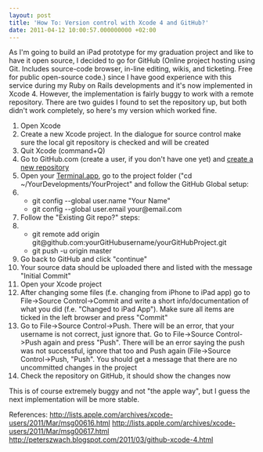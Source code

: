 ```yaml
---
layout: post
title: 'How To: Version control with Xcode 4 and GitHub?'
date: 2011-04-12 10:00:57.000000000 +02:00
---
```

As I'm going to build an iPad prototype for my graduation project and like to have it open source, I decided to go for GitHub (Online project hosting using Git. Includes source-code browser, in-line editing, wikis, and ticketing. Free for public open-source code.) since I have good experience with this service during my Ruby on Rails developments and it's now implemented in Xcode 4. However, the implementation is fairly buggy to work with a remote repository. There are two guides I found to set the repository up, but both didn't work completely, so here's my version which worked fine.

<ol>
	<li>Open Xcode</li>
	<li>Create a new Xcode project. In the dialogue for source control make sure the local git repository is checked and will be created</li>
	<li>Quit Xcode (command+Q)</li>
	<li>Go to GitHub.com (create a user, if you don't have one yet) and <a href="https://github.com/repositories/new">create a new repository</a></li>
	<li>Open your <a href="http://www.apple.com/macosx/what-is-macosx/apps-and-utilities.html#terminal">Terminal.app</a>, go to the project folder ("cd ~/YourDevelopments/YourProject" and follow the GitHub Global setup:</li>
	<li><ul>
		<li>git config --global user.name "Your Name"</li>
		<li>git config --global user.email your@email.com</li>
	</ul></li>
	<li>Follow the "Existing Git repo?" steps:</li>
	<li><ul>
		<li>git remote add origin git@github.com:yourGitHubusername/yourGitHubProject.git</li>
		<li>git push -u origin master</li>
	</ul></li>
	<li>Go back to GitHub and click "continue"</li>
	<li>Your source data should be uploaded there and listed with the message "Initial Commit"</li>
	<li>Open your Xcode project</li>
	<li>After changing some files (f.e. changing from iPhone to iPad app) go to File-&gt;Source Control-&gt;Commit and write a short info/documentation of what you did (f.e. "Changed to iPad App"). Make sure all items are ticked in the left browser and press "Commit"</li>
	<li>Go to File-&gt;Source Control-&gt;Push. There will be an error, that your username is not correct, just ignore that. Go to File-&gt;Source Control-&gt;Push again and press "Push". There will be an error saying the push was not successful, ignore that too and Push again (File-&gt;Source Control-&gt;Push, "Push". You should get a message that there are no uncommitted changes in the project</li>
	<li>Check the repository on GitHub, it should show the changes now</li>
</ol>

This is of course extremely buggy and not "the apple way", but I guess the next implementation will be more stable.

References:
<a href="http://lists.apple.com/archives/xcode-users/2011/Mar/msg00616.html">http://lists.apple.com/archives/xcode-users/2011/Mar/msg00616.html</a>
<a href="http://lists.apple.com/archives/xcode-users/2011/Mar/msg00617.html">http://lists.apple.com/archives/xcode-users/2011/Mar/msg00617.html</a>
<a href="http://peterszwach.blogspot.com/2011/03/github-xcode-4.html">http://peterszwach.blogspot.com/2011/03/github-xcode-4.html</a>
